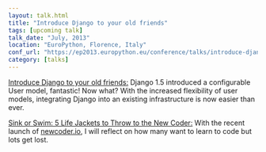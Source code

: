 ```yaml
---
layout: talk.html
title: "Introduce Django to your old friends"
tags: [upcoming talk]
talk_date: "July, 2013"
location: "EuroPython, Florence, Italy"
conf_url: "https://ep2013.europython.eu/conference/talks/introduce-django-to-your-old-friends"
category: [talks]
---
```


<a href="http://2013.djangocon.eu/talks/#5">Introduce Django to your old friends:</a> Django 1.5 introduced a configurable User model, fantastic! Now what? With the increased flexibility of user models, integrating Django into an existing infrastructure is now easier than ever. 

<a href="https://ep2013.europython.eu/conference/talks/sink-or-swim-5-life-jackets-to-throw-to-new-coders">Sink or Swim: 5 Life Jackets to Throw to the New Coder:</a> With the recent launch of [newcoder.io](http://newcoder.io), I will reflect on how many want to learn to code but lots get lost.